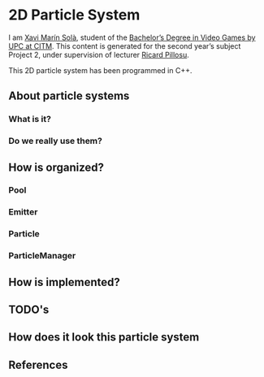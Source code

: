 # 2D Particle System

I am [Xavi Marín Solà](https://www.linkedin.com/in/xavi-mar%C3%ADn-sol%C3%A0-82aaaa153/), student of the
[Bachelor’s Degree in Video Games by UPC at CITM](https://www.citm.upc.edu/ing/estudis/graus-videojocs/). 
This content is generated for the second year’s subject Project 2, under supervision of lecturer
[Ricard Pillosu](https://es.linkedin.com/in/ricardpillosu).

This 2D particle system has been programmed in C++.

## About particle systems
### What is it?

### Do we really use them?


## How is organized?
### Pool

### Emitter

### Particle

### ParticleManager


## How is implemented?


## TODO's


## How does it look this particle system


## References

